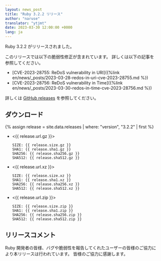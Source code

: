 ```yaml
---
layout: news_post
title: "Ruby 3.2.2 リリース"
author: "naruse"
translator: "ytjmt"
date: 2023-03-30 12:00:00 +0000
lang: ja
---
```


Ruby 3.2.2 がリリースされました。

このリリースでは以下の脆弱性修正が含まれています。
詳しくは以下の記事を参照してください。

* [CVE-2023-28755: ReDoS vulnerability in URI]({%link en/news/_posts/2023-03-28-redos-in-uri-cve-2023-28755.md %})
* [CVE-2023-28756: ReDoS vulnerability in Time]({%link en/news/_posts/2023-03-30-redos-in-time-cve-2023-28756.md %})

詳しくは [GitHub releases](https://github.com/ruby/ruby/releases/tag/v3_2_2) を参照してください。

## ダウンロード

{% assign release = site.data.releases | where: "version", "3.2.2" | first %}

* <{{ release.url.gz }}>

      SIZE: {{ release.size.gz }}
      SHA1: {{ release.sha1.gz }}
      SHA256: {{ release.sha256.gz }}
      SHA512: {{ release.sha512.gz }}

* <{{ release.url.xz }}>

      SIZE: {{ release.size.xz }}
      SHA1: {{ release.sha1.xz }}
      SHA256: {{ release.sha256.xz }}
      SHA512: {{ release.sha512.xz }}

* <{{ release.url.zip }}>

      SIZE: {{ release.size.zip }}
      SHA1: {{ release.sha1.zip }}
      SHA256: {{ release.sha256.zip }}
      SHA512: {{ release.sha512.zip }}

## リリースコメント

Ruby 開発者の皆様、バグや脆弱性を報告してくれたユーザーの皆様のご協力により本リリースは行われています。
皆様のご協力に感謝します。
